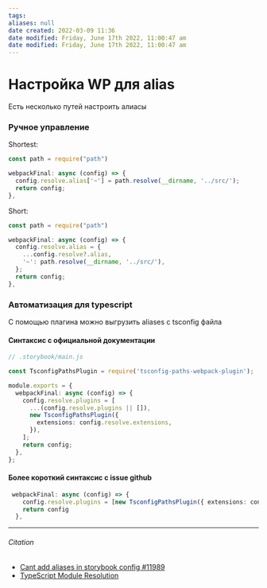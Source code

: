 ```yaml
---
tags: 
aliases: null
date created: 2022-03-09 11:36
date modified: Friday, June 17th 2022, 11:00:47 am
date modified: Friday, June 17th 2022, 11:00:47 am
---
```


# Настройка WP для alias

Есть несколько путей настроить алиасы

### Ручное управление
Shortest:
```js
const path = require("path")

webpackFinal: async (config) => {
  config.resolve.alias['~'] = path.resolve(__dirname, '../src/');
  return config;
},
```

Short:
```js
const path = require("path")

webpackFinal: async (config) => {
  config.resolve.alias = {
    ...config.resolve?.alias,
    '~': path.resolve(__dirname, '../src/'),
  };
  return config;
},
```

### Автоматизация для typescript

 С помощью плагина можно выгрузить aliases с tsconfig файла

#### Синтаксис с официальной документации

```ts
// .storybook/main.js

const TsconfigPathsPlugin = require('tsconfig-paths-webpack-plugin');

module.exports = {
  webpackFinal: async (config) => {
    config.resolve.plugins = [
      ...(config.resolve.plugins || []),
      new TsconfigPathsPlugin({
        extensions: config.resolve.extensions,
      }),
    ];
    return config;
  },
};
```

#### Более короткий синтаксис с issue github

```ts
 webpackFinal: async (config) => {
    config.resolve.plugins = [new TsconfigPathsPlugin({ extensions: config.resolve.extensions })]
    return config
  },
```

---

###### Citation

- [Cant add aliases in storybook config #11989](https://github.com/storybookjs/storybook/issues/11989)
- [TypeScript Module Resolution](https://storybook.js.org/docs/react/builders/webpack#typescript-module-resolution:~:text=TypeScript%20Module%20Resolution)